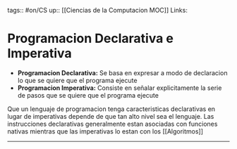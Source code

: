 tags:: #on/CS 
up:: [[Ciencias de la Computacion MOC]]
Links: 
# Programacion Declarativa e Imperativa
- **Programacion Declarativa:** Se basa en expresar a modo de declaracion lo que se quiere que el programa ejecute
- **Programacion Imperativa:** Consiste en señalar explicitamente la serie de pasos que se quiere que el programa ejecute

Que un lenguaje de programacion tenga caracteristicas declarativas en lugar de imperativas depende de que tan alto nivel sea el lenguaje. Las instrucciones declarativas generalmente estan asociadas con funciones nativas mientras que las imperativas lo estan con los [[Algoritmos]]
___
